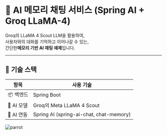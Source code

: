 # 🤖 AI 메모리 채팅 서비스 (Spring AI + Groq LLaMA-4)  

Groq의 LLaMA 4 Scout LLM을 활용하여,  
사용자와의 대화를 기억하고 이어나갈 수 있는,  
간단한**메모리 기반 AI 채팅 예제**입니다.

---

## 🚀 기술 스택

| 항목 | 사용 기술                                  |
|------|----------------------------------------|
| 📦 백엔드 | Spring Boot                            |
| 🤖 AI 모델 | Groq의 Meta LLaMA 4 Scout               |
| 🧠 AI 연동 | Spring AI (spring-ai-chat, chat-memory) |

![parrot](https://github.com/user-attachments/assets/58654d71-3c01-4fff-92d4-9acb5abb960f)
